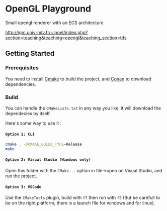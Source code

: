 # OpenGL Playground

Small opengl renderer with an ECS architecture

http://igm.univ-mlv.fr/~lnoel/index.php?section=teaching&teaching=opengl&teaching_section=tds


## Getting Started

### Prerequisites

You need to install [Cmake](https://cmake.org/) to build the project, and [Conan](https://conan.io/) to download dependencies.

### Build

You can handle the `CMakeLists.txt` in any way you like, it will download the dependecies by itself. 

Here's some way to use it :

#### `Option 1: CLI`

```bash
cmake . -DCMAKE_BUILD_TYPE=Release
make
```

#### `Option 2: Visual Studio (Windows only)`

Open this folder with the `CMake...` option in file->open on Visual Studio, and run the project.

#### `Option 3: VSCode`

Use the `CMakeTools` plugin, build with `f7` then run with `f5` (But be carefull to be on the right platform, there is a launch file for windows and for linux).
